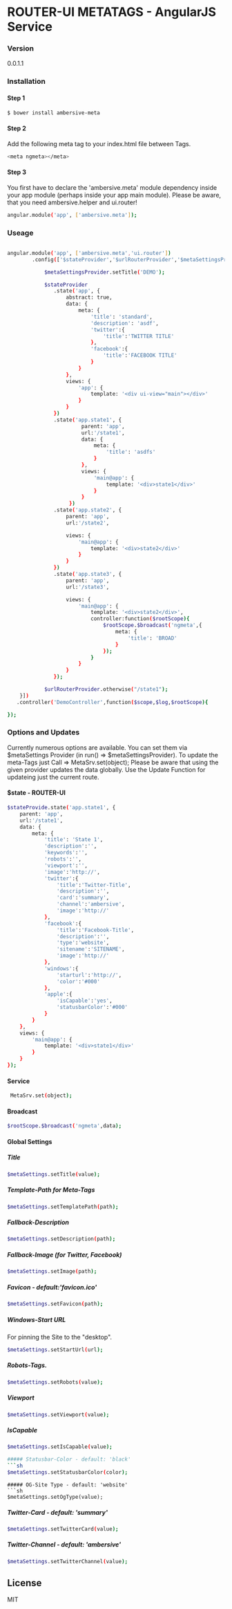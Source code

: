 # ROUTER-UI METATAGS - AngularJS Service

### Version
0.0.1.1

### Installation

#### Step 1

```sh
$ bower install ambersive-meta
```

#### Step 2
Add the following meta tag to your index.html file between <head></head> Tags.
```sh
<meta ngmeta></meta>
```

#### Step 3
You first have to declare the 'ambersive.meta' module dependency inside your app module (perhaps inside your app main module).
Please be aware, that you need ambersive.helper and ui.router!

```sh
angular.module('app', ['ambersive.meta']);
```
### Useage

```sh

angular.module('app', ['ambersive.meta','ui.router'])
        .config(['$stateProvider','$urlRouterProvider','$metaSettingsProvider',function ($stateProvider,$urlRouterProvider,$metaSettingsProvider) {

            $metaSettingsProvider.setTitle('DEMO');

            $stateProvider
               .state('app', {
                   abstract: true,
                   data: {
                       meta: {
                           'title': 'standard',
                           'description': 'asdf',
                           'twitter':{
                               'title':'TWITTER TITLE'
                           },
                           'facebook':{
                               'title':'FACEBOOK TITLE'
                           }
                       }
                   },
                   views: {
                       'app': {
                           template: '<div ui-view="main"></div>'
                       }
                   }
               })
               .state('app.state1', {
                        parent: 'app',
                        url:'/state1',
                        data: {
                            meta: {
                                'title': 'asdfs'
                            }
                        },
                        views: {
                            'main@app': {
                                template: '<div>state1</div>'
                            }
                        }
                    })
               .state('app.state2', {
                   parent: 'app',
                   url:'/state2',

                   views: {
                       'main@app': {
                           template: '<div>state2</div>'
                       }
                   }
               })
               .state('app.state3', {
                   parent: 'app',
                   url:'/state3',

                   views: {
                       'main@app': {
                           template: '<div>state2</div>',
                           controller:function($rootScope){
                               $rootScope.$broadcast('ngmeta',{
                                   meta: {
                                       'title': 'BROAD'
                                   }
                               });
                           }
                       }
                   }
               });

            $urlRouterProvider.otherwise("/state1");
    }])
   .controller('DemoController',function($scope,$log,$rootScope){

});
```

### Options and Updates

Currently numerous options are available. You can set them via $metaSettings Provider (in run() => $metaSettingsProvider).
To update the meta-Tags just Call => MetaSrv.set(object); Please be aware that using the given provider updates the data globally. Use the Update Function for updateing just the current route.

#### $state - ROUTER-UI

```sh
$stateProvide.state('app.state1', {
    parent: 'app',
    url:'/state1',
    data: {
        meta: {
            'title': 'State 1',
            'description':'',
            'keywords':'',
            'robots':'',
            'viewport':'',
            'image':'http://',
            'twitter':{
                'title':'Twitter-Title',
                'description':'',
                'card':'summary',
                'channel':'ambersive',
                'image':'http://'
            },
            'facebook':{
                'title':'Facebook-Title',
                'description':'',
                'type':'website',
                'sitename':'SITENAME',
                'image':'http://'
            },
            'windows':{
                'starturl':'http://',
                'color':'#000'
            },
            'apple':{
                'isCapable':'yes',
                'statusbarColor':'#000'
            }
        }
    },
    views: {
        'main@app': {
            template: '<div>state1</div>'
        }
    }
});
```

#### Service

```sh
 MetaSrv.set(object);
```

#### Broadcast

```sh
$rootScope.$broadcast('ngmeta',data);
```

#### Global Settings

##### Title
```sh
$metaSettings.setTitle(value);

```
##### Template-Path for Meta-Tags
```sh
$metaSettings.setTemplatePath(path);

```
##### Fallback-Description
```sh
$metaSettings.setDescription(path);

```
##### Fallback-Image (for Twitter, Facebook)
```sh
$metaSettings.setImage(path);

```
##### Favicon - default:'favicon.ico'
```sh
$metaSettings.setFavicon(path);

```
##### Windows-Start URL
For pinning the Site to the "desktop".
```sh
$metaSettings.setStartUrl(url);

```

##### Robots-Tags.
```sh
$metaSettings.setRobots(value);

```
##### Viewport
```sh
$metaSettings.setViewport(value);

```
##### IsCapable
```sh
$metaSettings.setIsCapable(value);

##### Statusbar-Color - default: 'black'
```sh
$metaSettings.setStatusbarColor(color);

```

```
##### OG-Site Type - default: 'website'
```sh
$metaSettings.setOgType(value);

```
##### Twitter-Card - default: 'summary'
```sh
$metaSettings.setTwitterCard(value);

```
##### Twitter-Channel - default: 'ambersive'
```sh
$metaSettings.setTwitterChannel(value);

```


License
----
MIT